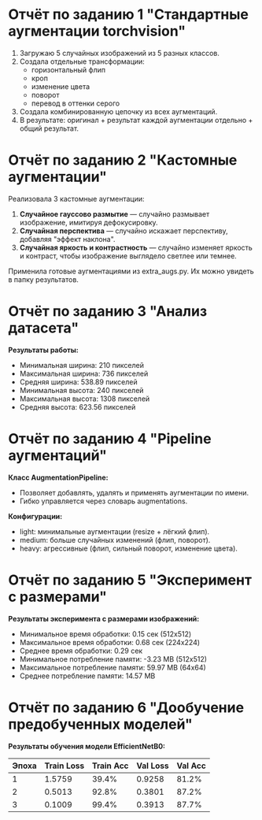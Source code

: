 # Отчёт по заданию 1 "Стандартные аугментации torchvision"

1. Загружаю 5 случайных изображений из 5 разных классов.
2. Создала отдельные трансформации:
    * горизонтальный флип
    * кроп
    * изменение цвета
    * поворот
    * перевод в оттенки серого
3. Создала комбинированную цепочку из всех аугментаций.
4. В результате: оригинал + результат каждой аугментации отдельно + общий результат.

# Отчёт по заданию 2 "Кастомные аугментации"

Реализовала 3 кастомные аугментации:

1. **Случайное гауссово размытие** — случайно размывает изображение, имитируя дефокусировку.
2. **Случайная перспектива** — случайно искажает перспективу, добавляя "эффект наклона".
3. **Случайная яркость и контрастность** — случайно изменяет яркость и контраст, чтобы изображение выглядело светлее или
   темнее.

Применила готовые аугментациями из extra_augs.py. Их можно увидеть в папку результатов.

# Отчёт по заданию 3 "Анализ датасета"

**Результаты работы:**

* Минимальная ширина: 210 пикселей
* Максимальная ширина: 736 пикселей
* Средняя ширина: 538.89 пикселей
* Минимальная высота: 240 пикселей
* Максимальная высота: 1308 пикселей
* Средняя высота: 623.56 пикселей

# Отчёт по заданию 4 "Pipeline аугментаций"

**Класс AugmentationPipeline:**

* Позволяет добавлять, удалять и применять аугментации по имени.
* Гибко управляется через словарь augmentations.

**Конфигурации:**

* light: минимальные аугментации (resize + лёгкий флип).
* medium: больше случайных изменений (флип, поворот).
* heavy: агрессивные (флип, сильный поворот, изменение цвета).

# Отчёт по заданию 5 "Эксперимент с размерами"

**Результаты эксперимента с размерами изображений:**

* Минимальное время обработки: 0.15 сек (512x512)
* Максимальное время обработки: 0.68 сек (224x224)
* Среднее время обработки: 0.29 сек
* Минимальное потребление памяти: -3.23 MB (512x512)
* Максимальное потребление памяти: 59.97 MB (64x64)
* Среднее потребление памяти: 14.57 MB

# Отчёт по заданию 6 "Дообучение предобученных моделей"

**Результаты обучения модели EfficientNetB0:**

| Эпоха | Train Loss | Train Acc | Val Loss | Val Acc |
|-------|------------|-----------|----------|---------|
| 1     | 1.5759     | 39.4%     | 0.9258   | 81.2%   |
| 2     | 0.5013     | 92.8%     | 0.3801   | 87.2%   |
| 3     | 0.1009     | 99.4%     | 0.3913   | 87.7%   |

